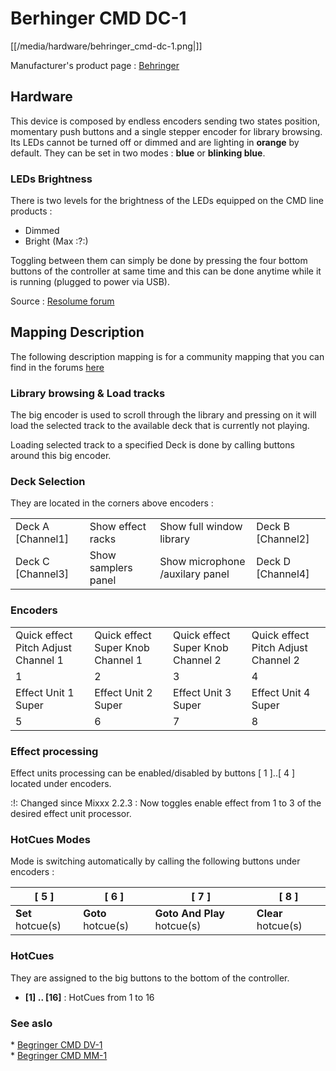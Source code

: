 # Berhinger CMD DC-1

[[/media/hardware/behringer_cmd-dc-1.png|]]

Manufacturer's product page :
[Behringer](https://www.music-group.com/Categories/Behringer/Computer-Audio/DJ-Controllers/CMD-DC-1/p/P0AJG)

## Hardware

This device is composed by <span class="underline">endless
encoders</span> sending two states position, momentary push buttons and
a single stepper encoder for library browsing. Its LEDs cannot be turned
off or dimmed and are lighting in **orange** by default. They can be set
in two modes : **blue** or **blinking blue**.

### LEDs Brightness

There is two levels for the brightness of the LEDs equipped on the CMD
line products :

  - Dimmed
  - Bright (Max :?:)

Toggling between them can simply be done by pressing the four bottom
buttons of the controller at same time and this can be done anytime
while it is running (plugged to power via USB).

Source : [Resolume
forum](http://resolume.com/forum/viewtopic.php?f=7&t=10639#p42068)

## Mapping Description

The following description mapping is for a community mapping that you
can find in the forums
[here](http://www.mixxx.org/forums/viewtopic.php?f=7&t=7945)

### Library browsing & Load tracks

The big encoder is used to scroll through the library and pressing on it
will load the selected track to the available deck that is currently not
playing.

Loading selected track to a specified Deck is done by calling buttons
around this big encoder.

### Deck Selection

They are located in the corners above encoders :

|                     |                     |                                 |                     |
| ------------------- | ------------------- | ------------------------------- | ------------------- |
| Deck A \[Channel1\] | Show effect racks   | Show full window library        | Deck B \[Channel2\] |
| Deck C \[Channel3\] | Show samplers panel | Show microphone /auxilary panel | Deck D \[Channel4\] |

### Encoders

|                                     |                                   |                                   |                                     |
| ----------------------------------- | --------------------------------- | --------------------------------- | ----------------------------------- |
| Quick effect Pitch Adjust Channel 1 | Quick effect Super Knob Channel 1 | Quick effect Super Knob Channel 2 | Quick effect Pitch Adjust Channel 2 |
| 1                                   | 2                                 | 3                                 | 4                                   |
| Effect Unit 1 Super                 | Effect Unit 2 Super               | Effect Unit 3 Super               | Effect Unit 4 Super                 |
| 5                                   | 6                                 | 7                                 | 8                                   |

### Effect processing

Effect units processing can be enabled/disabled by buttons \[ 1 \]..\[ 4
\] located under encoders.

:\!: <span class="underline">Changed since Mixxx</span> 2.2.3 : Now
toggles enable effect from 1 to 3 of the desired effect unit processor.

### HotCues Modes

Mode is switching automatically by calling the following buttons under
encoders :

| \[ 5 \]           | \[ 6 \]            | \[ 7 \]                     | \[ 8 \]             |
| ----------------- | ------------------ | --------------------------- | ------------------- |
| **Set** hotcue(s) | **Goto** hotcue(s) | **Goto And Play** hotcue(s) | **Clear** hotcue(s) |

### HotCues

They are assigned to the big buttons to the bottom of the controller.

  - **\[1\] .. \[16\]** : HotCues from 1 to 16

### See aslo

\* [Begringer CMD DV-1](behringer_cmd_dv-1)  
\* [Begringer CMD MM-1](behringer_cmd_mm-1)
